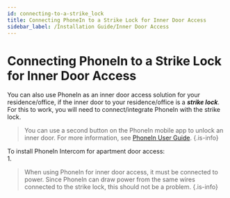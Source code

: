 ```yaml
---
id: connecting-to-a-strike_lock
title: Connecting PhoneIn to a Strike Lock for Inner Door Access
sidebar_label: /Installation Guide/Inner Door Access
---
```


# Connecting PhoneIn to a Strike Lock for Inner Door Access

You can also use PhoneIn as an inner door access solution for your residence/office, if the inner door to your residence/office is a ***strike lock***. For this to work, you will need to connect/integrate PhoneIn with the strike lock.

> You can use a second button on the PhoneIn mobile app to unlock an inner door. For more information, see [PhoneIn User Guide](/user-guide).
{.is-info}

To install PhoneIn Intercom for apartment door access:  
1. 

> When using PhoneIn for inner door access, it must be connected to power. Since PhoneIn can draw power from the same wires connected to the strike lock, this should not be a problem.
{.is-info}
